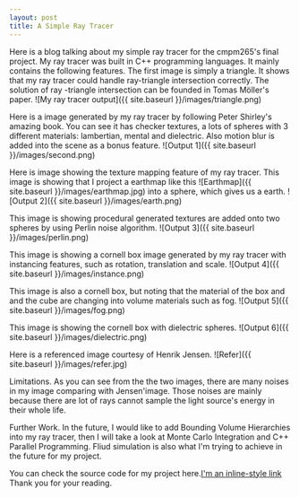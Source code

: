```yaml
---
layout: post
title: A Simple Ray Tracer
---
```


Here is a blog talking about my simple ray tracer for the cmpm265's final project. My ray tracer was built in C++ programming languages. It mainly contains the following features. 
The first image is simply a triangle. It shows that my ray tracer could handle ray-triangle intersection correctly. 
The solution of ray -triangle intersection can be founded in Tomas Möller's paper.
![My ray tracer output]({{ site.baseurl }}/images/triangle.png)

Here is a image generated by my ray tracer by following Peter Shirley's amazing book. You can see it has checker textures, a lots of spheres with 3 different materials: lambertian, mental and dielectric. Also motion blur is added into the scene as a bonus feature.
![Output 1]({{ site.baseurl }}/images/second.png)

Here is image showing the texture mapping feature of my ray tracer. This image is showing that I project a earthmap like this
![Earthmap]({{ site.baseurl }}/images/earthmap.jpg)
into a sphere, which gives us a earth.
![Output 2]({{ site.baseurl }}/images/earth.png)

This image is showing procedural generated textures are added onto two spheres by using Perlin noise algorithm.
![Output 3]({{ site.baseurl }}/images/perlin.png)

This image is showing a cornell box image generated by my ray tracer with instancing features, such as rotation, translation and scale.
![Output 4]({{ site.baseurl }}/images/instance.png)

This image is also a cornell box, but noting that the material of the box and and the cube are changing into volume materials such as fog.
![Output 5]({{ site.baseurl }}/images/fog.png)

This image is showing the cornell box with dielectric spheres.
![Output 6]({{ site.baseurl }}/images/dielectric.png)

Here is a referenced image courtesy of Henrik Jensen.
![Refer]({{ site.baseurl }}/images/refer.jpg)

Limitations.
As you can see from the the two images, there are many noises in my image comparing with Jensen'image. Those noises are mainly because there are lot of rays cannot sample the light source's energy in their whole life.

Further Work.
In the future, I would like to add Bounding Volume Hierarchies into my ray tracer, then I will take a look at Monte Carlo Integration and C++ Parallel Programming.
Fliud simulation is also what I'm trying to achieve in the future for my project.

You can check the source code for my project here.[I'm an inline-style link](https://github.com/yangruisxy/A-simple-ray-tracer.)
Thank you for your reading.

